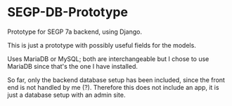 # SEGP-DB-Prototype
Prototype for SEGP 7a backend, using Django.

This is just a prototype with possibly useful fields for the models.

Uses MariaDB or MySQL; both are interchangeable but I chose to use MariaDB since that's the one I have installed.

So far, only the backend database setup has been included, since the front end is not handled by me (?).
Therefore this does not include an app, it is just a database setup with an admin site.
